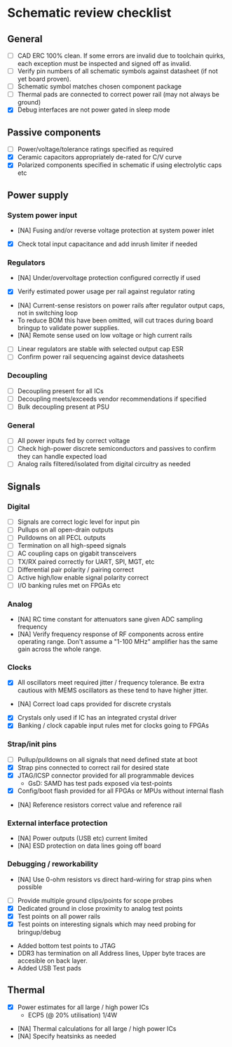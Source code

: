 # Schematic review checklist

## General

- [ ] CAD ERC 100% clean. If some errors are invalid due to toolchain quirks, each exception must be inspected and signed off as invalid.
- [ ] Verify pin numbers of all schematic symbols against datasheet (if not yet board proven).
- [ ] Schematic symbol matches chosen component package
- [ ] Thermal pads are connected to correct power rail (may not always be ground)
- [x] Debug interfaces are not power gated in sleep mode

## Passive components
* [ ] Power/voltage/tolerance ratings specified as required
* [X] Ceramic capacitors appropriately de-rated for C/V curve
* [X] Polarized components specified in schematic if using electrolytic caps etc

## Power supply

### System power input

* [NA] Fusing and/or reverse voltage protection at system power inlet
* [x] Check total input capacitance and add inrush limiter if needed

### Regulators

* [NA] Under/overvoltage protection configured correctly if used
* [X] Verify estimated power usage per rail against regulator rating
* [NA] Current-sense resistors on power rails after regulator output caps, not in switching loop
 * To reduce BOM this have been omitted, will cut traces during board bringup to validate power supplies.
* [NA] Remote sense used on low voltage or high current rails
* [ ] Linear regulators are stable with selected output cap ESR
* [ ] Confirm power rail sequencing against device datasheets

### Decoupling
* [ ] Decoupling present for all ICs
* [ ] Decoupling meets/exceeds vendor recommendations if specified
* [ ] Bulk decoupling present at PSU

### General
* [ ] All power inputs fed by correct voltage
* [ ] Check high-power discrete semiconductors and passives to confirm they can handle expected load
* [ ] Analog rails filtered/isolated from digital circuitry as needed

## Signals

### Digital

* [ ] Signals are correct logic level for input pin
* [ ] Pullups on all open-drain outputs
* [ ] Pulldowns on all PECL outputs
* [ ] Termination on all high-speed signals
* [ ] AC coupling caps on gigabit transceivers
* [ ] TX/RX paired correctly for UART, SPI, MGT, etc
* [ ] Differential pair polarity / pairing correct
* [ ] Active high/low enable signal polarity correct
* [ ] I/O banking rules met on FPGAs etc

### Analog

* [NA] RC time constant for attenuators sane given ADC sampling frequency
* [NA] Verify frequency response of RF components across entire operating range. Don't assume a "1-100 MHz" amplifier has the same gain across the whole range.

### Clocks

* [X] All oscillators meet required jitter / frequency tolerance. Be extra cautious with MEMS oscillators as these tend to have higher jitter.
* [NA] Correct load caps provided for discrete crystals
* [X] Crystals only used if IC has an integrated crystal driver
* [X] Banking / clock capable input rules met for clocks going to FPGAs

### Strap/init pins
* [ ] Pullup/pulldowns on all signals that need defined state at boot
* [X] Strap pins connected to correct rail for desired state
* [x] JTAG/ICSP connector provided for all programmable devices
    * GsD: SAMD has test pads exposed via test-points
* [x] Config/boot flash provided for all FPGAs or MPUs without internal flash
* [NA] Reference resistors correct value and reference rail

### External interface protection

* [NA] Power outputs (USB etc) current limited
* [NA] ESD protection on data lines going off board

### Debugging / reworkability

* [NA] Use 0-ohm resistors vs direct hard-wiring for strap pins when possible
* [ ] Provide multiple ground clips/points for scope probes
* [x] Dedicated ground in close proximity to analog test points
* [X] Test points on all power rails
* [x] Test points on interesting signals which may need probing for bringup/debug
 * Added bottom test points to JTAG
 * DDR3 has termination on all Address lines, Upper byte traces are accesible on back layer.
 * Added USB Test pads

## Thermal

* [X] Power estimates for all large / high power ICs
    * ECP5 (@ 20% utilisation) 1/4W
* [NA] Thermal calculations for all large / high power ICs
* [NA] Specify heatsinks as needed

